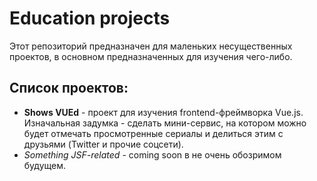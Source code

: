 # Education projects
Этот репозиторий предназначен для маленьких несущественных проектов, в основном предназначенных для изучения чего-либо.

## Список проектов:
- **Shows VUEd** - проект для изучения frontend-фреймворка Vue.js. Изначальная задумка - сделать мини-сервис, на котором можно будет отмечать просмотренные сериалы и делиться этим с друзьями (Twitter и прочие соцсети).
- _Something JSF-related_ - coming soon в не очень обозримом будущем.